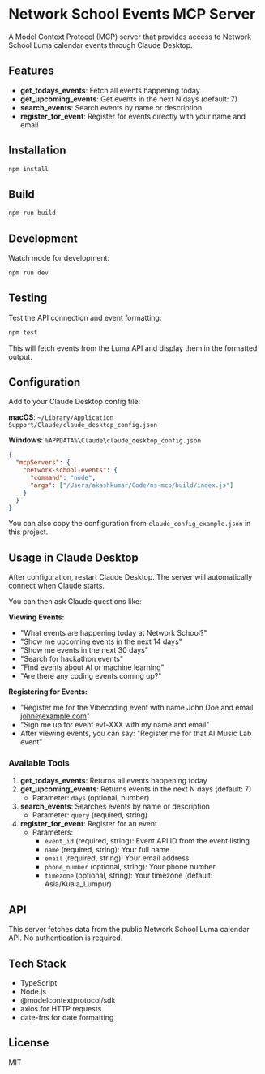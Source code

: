 # Network School Events MCP Server

A Model Context Protocol (MCP) server that provides access to Network School Luma calendar events through Claude Desktop.

## Features

- **get_todays_events**: Fetch all events happening today
- **get_upcoming_events**: Get events in the next N days (default: 7)
- **search_events**: Search events by name or description
- **register_for_event**: Register for events directly with your name and email

## Installation

```bash
npm install
```

## Build

```bash
npm run build
```

## Development

Watch mode for development:

```bash
npm run dev
```

## Testing

Test the API connection and event formatting:

```bash
npm test
```

This will fetch events from the Luma API and display them in the formatted output.

## Configuration

Add to your Claude Desktop config file:

**macOS**: `~/Library/Application Support/Claude/claude_desktop_config.json`

**Windows**: `%APPDATA%\Claude\claude_desktop_config.json`

```json
{
  "mcpServers": {
    "network-school-events": {
      "command": "node",
      "args": ["/Users/akashkumar/Code/ns-mcp/build/index.js"]
    }
  }
}
```

You can also copy the configuration from `claude_config_example.json` in this project.

## Usage in Claude Desktop

After configuration, restart Claude Desktop. The server will automatically connect when Claude starts.

You can then ask Claude questions like:

**Viewing Events:**
- "What events are happening today at Network School?"
- "Show me upcoming events in the next 14 days"
- "Show me events in the next 30 days"
- "Search for hackathon events"
- "Find events about AI or machine learning"
- "Are there any coding events coming up?"

**Registering for Events:**
- "Register me for the Vibecoding event with name John Doe and email john@example.com"
- "Sign me up for event evt-XXX with my name and email"
- After viewing events, you can say: "Register me for that AI Music Lab event"

### Available Tools

1. **get_todays_events**: Returns all events happening today
2. **get_upcoming_events**: Returns events in the next N days (default: 7)
   - Parameter: `days` (optional, number)
3. **search_events**: Searches events by name or description
   - Parameter: `query` (required, string)
4. **register_for_event**: Register for an event
   - Parameters:
     - `event_id` (required, string): Event API ID from the event listing
     - `name` (required, string): Your full name
     - `email` (required, string): Your email address
     - `phone_number` (optional, string): Your phone number
     - `timezone` (optional, string): Your timezone (default: Asia/Kuala_Lumpur)

## API

This server fetches data from the public Network School Luma calendar API. No authentication is required.

## Tech Stack

- TypeScript
- Node.js
- @modelcontextprotocol/sdk
- axios for HTTP requests
- date-fns for date formatting

## License

MIT

